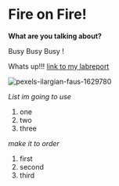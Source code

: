 # Fire on Fire!

**What are you talking about?**

Busy Busy Busy !



Whats up!!!
[link to my labreport](https://a17138501.github.io/cse15l-lab-reports./lab-report-1-week-2.html)




![pexels-ilargian-faus-1629780](https://user-images.githubusercontent.com/97008935/162551706-2b15fa20-3ccd-4ac6-9c16-28075ff762d7.jpg)







*List im going to use*
1. one 
2. two
3. three

*make it to order*
1. first
2. second
3. third
